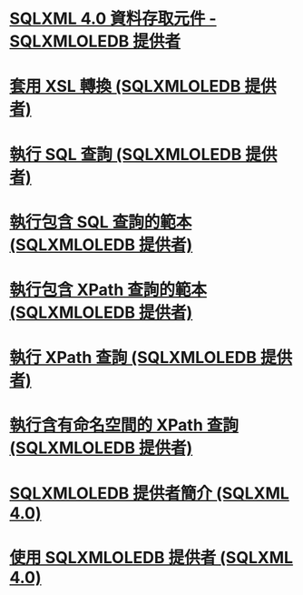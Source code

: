 # [SQLXML 4.0 資料存取元件 - SQLXMLOLEDB 提供者](sqlxml-4-0-data-access-components-sqlxmloledb-provider.md)

# [套用 XSL 轉換 (SQLXMLOLEDB 提供者)](applying-an-xsl-transformation-sqlxmloledb-provider.md)
# [執行 SQL 查詢 (SQLXMLOLEDB 提供者)](executing-sql-queries-sqlxmloledb-provider.md)
# [執行包含 SQL 查詢的範本 (SQLXMLOLEDB 提供者)](executing-templates-that-contain-sql-queries-sqlxmloledb-provider.md)
# [執行包含 XPath 查詢的範本 (SQLXMLOLEDB 提供者)](executing-templates-that-contain-xpath-queries-sqlxmloledb-provider.md)
# [執行 XPath 查詢 (SQLXMLOLEDB 提供者)](executing-xpath-queries-sqlxmloledb-provider.md)
# [執行含有命名空間的 XPath 查詢 (SQLXMLOLEDB 提供者)](executing-xpath-queries-with-namespaces-sqlxmloledb-provider.md)
# [SQLXMLOLEDB 提供者簡介 (SQLXML 4.0)](introduction-to-the-sqlxmloledb-provider-sqlxml-4-0.md)
# [使用 SQLXMLOLEDB 提供者 (SQLXML 4.0)](using-the-sqlxmloledb-provider-sqlxml-4-0.md)
